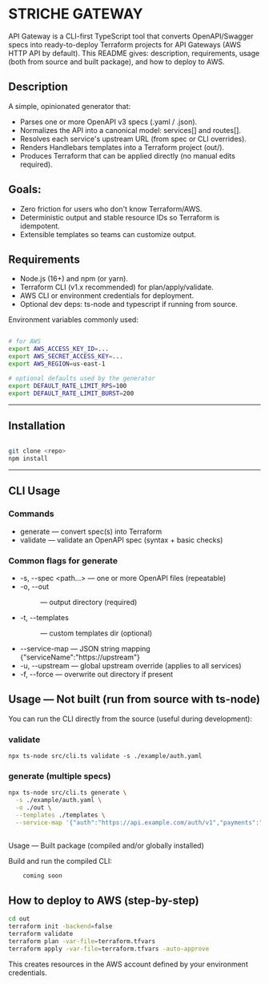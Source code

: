 # STRICHE GATEWAY

API Gateway is a CLI-first TypeScript tool that converts OpenAPI/Swagger specs into ready-to-deploy Terraform projects for API Gateways (AWS HTTP API by default).
This README gives: description, requirements, usage (both from source and built package), and how to deploy to AWS.

## Description

A simple, opinionated generator that:

- Parses one or more OpenAPI v3 specs (.yaml / .json).
- Normalizes the API into a canonical model: services[] and routes[].
- Resolves each service's upstream URL (from spec or CLI overrides).
- Renders Handlebars templates into a Terraform project (out/).
- Produces Terraform that can be applied directly (no manual edits required).

## Goals:

- Zero friction for users who don't know Terraform/AWS.
- Deterministic output and stable resource IDs so Terraform is idempotent.
- Extensible templates so teams can customize output.

## Requirements
- Node.js (16+) and npm (or yarn).
- Terraform CLI (v1.x recommended) for plan/apply/validate.
- AWS CLI or environment credentials for deployment.
- Optional dev deps: ts-node and typescript if running from source.

Environment variables commonly used:
```bash

# for AWS
export AWS_ACCESS_KEY_ID=...
export AWS_SECRET_ACCESS_KEY=...
export AWS_REGION=us-east-1

# optional defaults used by the generator
export DEFAULT_RATE_LIMIT_RPS=100
export DEFAULT_RATE_LIMIT_BURST=200


```
---

## Installation

```bash

git clone <repo>
npm install

```

---

## CLI Usage
### Commands
- generate — convert spec(s) into Terraform
- validate — validate an OpenAPI spec (syntax + basic checks)

### Common flags for generate
- -s, --spec <path...> — one or more OpenAPI files (repeatable)
- -o, --out <dir> — output directory (required)
- -t, --templates <dir> — custom templates dir (optional)
- --service-map <json> — JSON string mapping {"serviceName":"https://upstream"}
- -u, --upstream <url> — global upstream override (applies to all services)
- -f, --force — overwrite out directory if present

## Usage — Not built (run from source with ts-node)

You can run the CLI directly from the source (useful during development):

### validate
``` npx ts-node src/cli.ts validate -s ./example/auth.yaml ```

### generate (multiple specs)
```bash
npx ts-node src/cli.ts generate \
  -s ./example/auth.yaml \
  -o ./out \
  --templates ./templates \
  --service-map '{"auth":"https://api.example.com/auth/v1","payments":"https://api.example.com/payments/v1"}'
  
  ```
Usage — Built package (compiled and/or globally installed)

Build and run the compiled CLI:

```bash
    coming soon
```

<!-- ### Notes:

If --templates is omitted, the generator uses ./templates in the CWD if present, otherwise the bundled templates shipped with the package.

If --service-map is omitted, upstreams come from each spec's servers[0].url or --upstream. -->

## How to deploy to AWS (step-by-step)

```bash 
cd out
terraform init -backend=false
terraform validate
terraform plan -var-file=terraform.tfvars
terraform apply -var-file=terraform.tfvars -auto-approve

```
This creates resources in the AWS account defined by your environment credentials.
